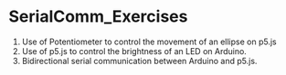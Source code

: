 # SerialComm_Exercises

1. Use of Potentiometer to control the movement of an ellipse on p5.js
2. Use of p5.js to control the brightness of an LED on Arduino. 
3. Bidirectional serial communication between Arduino and p5.js. 
